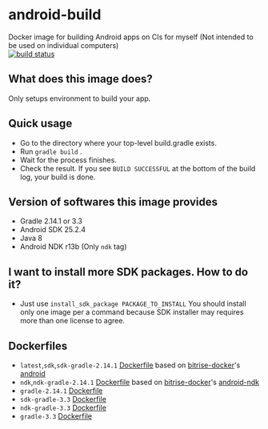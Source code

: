 # android-build
Docker image for building Android apps on CIs for myself (Not intended to be used on individual computers)    
[![build status](https://gitlab.com/nao20010128nao/android-build/badges/master/build.svg)](https://gitlab.com/nao20010128nao/android-build/commits/master)

## What does this image does?
Only setups environment to build your app.   

## Quick usage
- Go to the directory where your top-level build.gradle exists.
- Run `gradle build` .
- Wait for the process finishes.
- Check the result. If you see `BUILD SUCCESSFUL` at the bottom of the build log, your build is done.

## Version of softwares this image provides
- Gradle 2.14.1 or 3.3
- Android SDK 25.2.4
- Java 8
- Android NDK r13b (Only `ndk` tag)

## I want to install more SDK packages. How to do it?
- Just use `install_sdk_package PACKAGE_TO_INSTALL`
You should install only one image per a command because SDK installer may requires more than one license to agree.   

## Dockerfiles
- `latest`,`sdk`,`sdk-gradle-2.14.1` [Dockerfile](https://github.com/nao20010128nao/android-build/blob/master/sdk-gradle-2.14.1/Dockerfile) based on [bitrise-docker](https://github.com/bitrise-docker/)'s [android](https://github.com/bitrise-docker/android)
- `ndk`,`ndk-gradle-2.14.1` [Dockerfile](https://github.com/nao20010128nao/android-build/blob/master/ndk-gradle-2.14.1/Dockerfile) based on [bitrise-docker](https://github.com/bitrise-docker/)'s [android-ndk](https://github.com/bitrise-docker/android-ndk)
- `gradle-2.14.1` [Dockerfile](https://github.com/nao20010128nao/android-build/blob/master/gradle-2.14.1/Dockerfile)
- `sdk-gradle-3.3` [Dockerfile](https://github.com/nao20010128nao/android-build/blob/master/sdk-gradle-3.3/Dockerfile)
- `ndk-gradle-3.3` [Dockerfile](https://github.com/nao20010128nao/android-build/blob/master/ndk-gradle-3.3/Dockerfile)
- `gradle-3.3` [Dockerfile](https://github.com/nao20010128nao/android-build/blob/master/gradle-3.3/Dockerfile)
